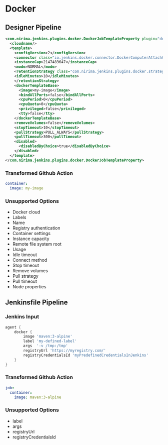 # Docker

## Designer Pipeline

```xml
<com.nirima.jenkins.plugins.docker.DockerJobTemplateProperty plugin="docker-plugin@1.2.1">
  <cloudname/>
  <template>
    <configVersion>2</configVersion>
    <connector class="io.jenkins.docker.connector.DockerComputerAttachConnector"/>
    <instanceCap>2147483647</instanceCap>
    <mode>NORMAL</mode>
    <retentionStrategy class="com.nirima.jenkins.plugins.docker.strategy.DockerOnceRetentionStrategy">
    <idleMinutes>10</idleMinutes>
    </retentionStrategy>
    <dockerTemplateBase>
      <image>my-image</image>
      <bindAllPorts>false</bindAllPorts>
      <cpuPeriod>0</cpuPeriod>
      <cpuQuota>0</cpuQuota>
      <privileged>false</privileged>
      <tty>false</tty>
    </dockerTemplateBase>
    <removeVolumes>false</removeVolumes>
    <stopTimeout>10</stopTimeout>
    <pullStrategy>PULL_ALWAYS</pullStrategy>
    <pullTimeout>300</pullTimeout>
    <disabled>
      <disabledByChoice>true</disabledByChoice>
    </disabled>
  </template>
</com.nirima.jenkins.plugins.docker.DockerJobTemplateProperty>
```

### Transformed Github Action

```yaml
container:
  image: my-image
```

### Unsupported Options

- Docker cloud
- Labels
- Name
- Registry authentication
- Container settings
- Instance capacity
- Remote file system root
- Usage
- Idle timeout
- Connect method
- Stop timeout
- Remove volumes
- Pull strategy
- Pull timeout
- Node properties

## Jenkinsfile Pipeline

### Jenkins Input

```groovy
agent {
    docker {
        image 'maven:3-alpine'
        label 'my-defined-label'
        args  '-v /tmp:/tmp'
        registryUrl 'https://myregistry.com/'
        registryCredentialsId 'myPredefinedCredentialsInJenkins'
    }
}
```

### Transformed Github Action

```yaml
job:
  container:
    image: maven:3-alpine
```

### Unsupported Options

- label
- args
- registryUrl
- registryCredentialsId
